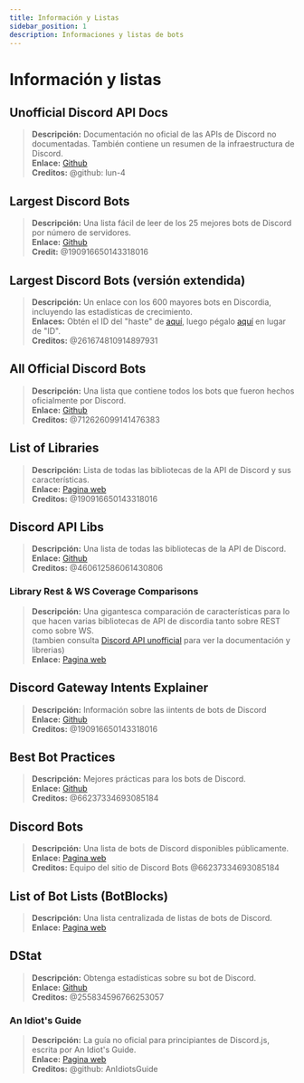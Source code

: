 ```yaml
---
title: Información y Listas
sidebar_position: 1
description: Informaciones y listas de bots
---
```


# Información y listas

## **Unofficial Discord API Docs**

> **Descripción:** Documentación no oficial de las APIs de Discord no documentadas. También contiene un resumen de la infraestructura de Discord.  <br/>
**Enlace:** [Github](https://luna.gitlab.io/discord-unofficial-docs/)  <br/>
**Creditos:** @github: lun-4

## **Largest Discord Bots**

> **Descripción:** Una lista fácil de leer de los 25 mejores bots de Discord por número de servidores.   <br/>
**Enlace:** [Github](https://gist.github.com/advaith1/451dcbca2d7c3503d4f48d63eb918cb0)   <br/>
**Credit:** @190916650143318016

## **Largest Discord Bots (versión extendida)**

> **Descripción:** Un enlace con los 600 mayores bots en Discordia, incluyendo las estadísticas de crecimiento.  <br/>
**Enlaces:** Obtén el ID del "haste" de [aquí](https://unbelievaboat.com/api/botlist), luego pégalo [aquí](https://haste.unbelievaboat.com/ID) en lugar de "ID".  <br/>
**Creditos:** @261674810914897931

## **All Official Discord Bots**

> **Descripción:** Una lista que contiene todos los bots que fueron hechos oficialmente por Discord.   <br/>
**Enlace:** [Github](https://gist.github.com/GeneralSadaf/e58edfb8158df2680aa90ae897c2e327)   <br/>
**Creditos:** @712626099141476383

## **List of Libraries**

> **Descripción:** Lista de todas las bibliotecas de la API de Discord y sus características.   <br/>
**Enlace:** [Pagina web](https://libs.advaith.io/)   <br/>
**Creditos:** @190916650143318016

## **Discord API Libs**

> **Descripción:** Una lista de todas las bibliotecas de la API de Discord.  <br/>
**Enlace:** [Github](https://github.com/apacheli/discord-api-libs)  <br/>
**Creditos:** @460612586061430806

### **Library Rest & WS Coverage Comparisons**

> **Descripción:** Una gigantesca comparación de características para lo que hacen varias bibliotecas de API de discordia tanto sobre REST como sobre WS.  <br/>
(tambien consulta [Discord API unofficial](https://discordapi.com/unofficial/) para ver la documentación y librerias)   <br/>
**Enlace:** [Pagina web](https://discordapi.com/unofficial/comparison.html)

## **Discord Gateway Intents Explainer**

> **Descripción:** Información sobre las iintents de bots de Discord  <br/>
**Enlace:** [Github](https://gist.github.com/advaith1/e69bcc1cdd6d0087322734451f15aa2f)  <br/>
**Creditos:** @190916650143318016

## **Best Bot Practices**

> **Descripción:** Mejores prácticas para los bots de Discord.   <br/>
**Enlace:** [Github](https://github.com/meew0/discord-bot-best-practices)   <br/>
**Creditos:** @66237334693085184

## **Discord Bots**

> **Descripción:** Una lista de bots de Discord disponibles públicamente.   <br/>
**Enlace:** [Pagina web](https://discord.bots.gg/)   <br/>
**Creditos:** Equipo del sitio de Discord Bots @66237334693085184

## **List of Bot Lists** (BotBlocks)

> **Descripción:** Una lista centralizada de listas de bots de Discord.   <br/>
**Enlace:** [Pagina web](https://botblock.org/lists)

## **DStat**

> **Descripción:** Obtenga estadísticas sobre su bot de Discord.   <br/>
**Enlace:** [Github](https://github.com/benricheson101/dstat) <br/>
**Creditos:** @255834596766253057

### **An Idiot's Guide**

> **Descripción:**  La guía no oficial para principiantes de Discord.js, escrita por An Idiot's Guide.<br/>
**Enlace:** [Pagina web](https://anidiots.guide/) <br/>
**Creditos:** @github: AnIdiotsGuide
